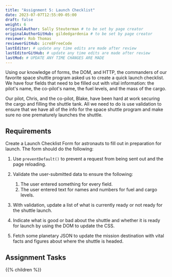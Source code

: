 ```yaml
---
title: "Assignment 5: Launch Checklist"
date: 2023-07-07T12:55:09-05:00
draft: false
weight: 6
originalAuthor: Sally Steuterman # to be set by page creator
originalAuthorGitHub: gildedgardenia # to be set by page creator
reviewer: Rob Thomas
reviewerGitHub: icre8FreeCode
lastEditor: # update any time edits are made after review
lastEditorGitHub: # update any time edits are made after review
lastMod: # UPDATE ANY TIME CHANGES ARE MADE
---
```


Using our knowledge of forms, the DOM, and HTTP, the commanders of our favorite space shuttle program asked us to create a quick launch checklist.
We have four fields that need to be filled out with vital information: the pilot's name, the co-pilot's name, the fuel levels, and the mass of the cargo.

Our pilot, Chris, and the co-pilot, Blake, have been hard at work securing the cargo and filling the shuttle tank. All we need to do is use validation to ensure that we have all of the info for the space shuttle program and make sure no one prematurely launches the shuttle.

## Requirements

Create a Launch Checklist Form for astronauts to fill out in preparation for launch. The form should do the following:

1. Use `preventDefault()` to prevent a request from being sent out and the page reloading.
1. Validate the user-submitted data to ensure the following:

   1. The user entered something for every field.
   1. The user entered text for names and numbers for fuel and cargo levels.

1. With validation, update a list of what is currently ready or not ready for the shuttle launch.
1. Indicate what is good or bad about the shuttle and whether it is ready for launch by using the DOM to update the CSS.
1. Fetch some planetary JSON to update the mission destination with vital facts and figures about where the shuttle is headed. 

## Assignment Tasks

{{% children %}}
 
